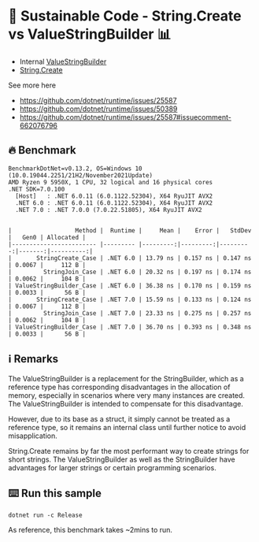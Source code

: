 # 🌳 Sustainable Code - String.Create vs ValueStringBuilder 📊 

- Internal [ValueStringBuilder](https://github.com/dotnet/runtime/blob/cabb8b089fd3d84fc46446c2079ddc1981b55fd9/src/libraries/Common/src/System/Text/ValueStringBuilder.cs#L11)
- [String.Create](https://learn.microsoft.com/en-us/dotnet/api/system.string.create?view=net-6.0&WT.mc_id=DT-MVP-5001507)

See more here

- https://github.com/dotnet/runtime/issues/25587
- https://github.com/dotnet/runtime/issues/50389
- https://github.com/dotnet/runtime/issues/25587#issuecomment-662076796


## 🔥 Benchmark

```shell
BenchmarkDotNet=v0.13.2, OS=Windows 10 (10.0.19044.2251/21H2/November2021Update)
AMD Ryzen 9 5950X, 1 CPU, 32 logical and 16 physical cores
.NET SDK=7.0.100
  [Host]   : .NET 6.0.11 (6.0.1122.52304), X64 RyuJIT AVX2
  .NET 6.0 : .NET 6.0.11 (6.0.1122.52304), X64 RyuJIT AVX2
  .NET 7.0 : .NET 7.0.0 (7.0.22.51805), X64 RyuJIT AVX2


|                  Method |  Runtime |     Mean |    Error |   StdDev |   Gen0 | Allocated |
|------------------------ |--------- |---------:|---------:|---------:|-------:|----------:|
|       StringCreate_Case | .NET 6.0 | 13.79 ns | 0.157 ns | 0.147 ns | 0.0067 |     112 B |
|         StringJoin_Case | .NET 6.0 | 20.32 ns | 0.197 ns | 0.174 ns | 0.0062 |     104 B |
| ValueStringBuilder_Case | .NET 6.0 | 36.38 ns | 0.170 ns | 0.159 ns | 0.0033 |      56 B |
|       StringCreate_Case | .NET 7.0 | 15.59 ns | 0.133 ns | 0.124 ns | 0.0067 |     112 B |
|         StringJoin_Case | .NET 7.0 | 23.33 ns | 0.275 ns | 0.257 ns | 0.0062 |     104 B |
| ValueStringBuilder_Case | .NET 7.0 | 36.70 ns | 0.393 ns | 0.348 ns | 0.0033 |      56 B |

```


## ℹ Remarks

The ValueStringBuilder is a replacement for the StringBuilder, which as a reference type has corresponding disadvantages in the allocation of memory, especially in scenarios where very many instances are created. The ValueStringBuilder is intended to compensate for this disadvantage.

However, due to its base as a struct, it simply cannot be treated as a reference type, so it remains an internal class until further notice to avoid misapplication.

String.Create remains by far the most performant way to create strings for short strings. The ValueStringBuilder as well as the StringBuilder have advantages for larger strings or certain programming scenarios.


## ⌨️ Run this sample

```shell
dotnet run -c Release
```

As reference, this benchmark takes ~2mins to run.
